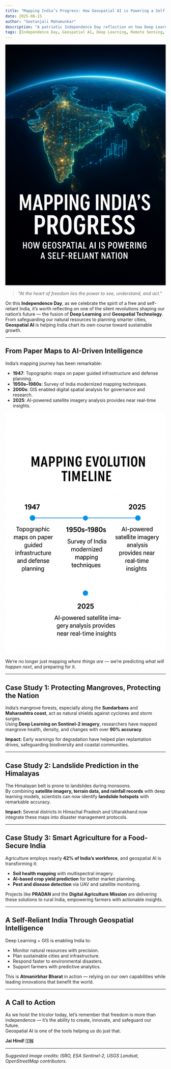 ```yaml
---
title: "Mapping India’s Progress: How Geospatial AI is Powering a Self-Reliant Nation"
date: 2025-08-15
author: "Geetanjali Mahamunkar"
description: "A patriotic Independence Day reflection on how Deep Learning and Geospatial AI are helping India move towards Atmanirbhar Bharat."
tags: [Independence Day, Geospatial AI, Deep Learning, Remote Sensing, India]
---
```


![Banner: India from Space with AI Overlays](/images/independence-day-banner.png)

> *"At the heart of freedom lies the power to see, understand, and act."*

On this **Independence Day**, as we celebrate the spirit of a free and self-reliant India, it’s worth reflecting on one of the silent revolutions shaping our nation’s future — the fusion of **Deep Learning** and **Geospatial Technology**.  
From safeguarding our natural resources to planning smarter cities, **Geospatial AI** is helping India chart its own course toward sustainable growth.

---

## From Paper Maps to AI-Driven Intelligence

India’s mapping journey has been remarkable:

- **1947**: Topographic maps on paper guided infrastructure and defense planning.  
- **1950s–1980s**: Survey of India modernized mapping techniques.  
- **2000s**: GIS enabled digital spatial analysis for governance and research.  
- **2025**: AI-powered satellite imagery analysis provides near real-time insights.

![Mapping Evolution Timeline](/images/mapping-timeline.png)

We’re no longer just mapping *where things are* — we’re predicting *what will happen next*, and preparing for it.

---

## Case Study 1: Protecting Mangroves, Protecting the Nation

India’s mangrove forests, especially along the **Sundarbans** and **Maharashtra coast**, act as natural shields against cyclones and storm surges.  
Using **Deep Learning on Sentinel-2 imagery**, researchers have mapped mangrove health, density, and changes with over **90% accuracy**.

**Impact:** Early warnings for degradation have helped plan replantation drives, safeguarding biodiversity and coastal communities.

---

## Case Study 2: Landslide Prediction in the Himalayas

The Himalayan belt is prone to landslides during monsoons.  
By combining **satellite imagery, terrain data, and rainfall records** with deep learning models, scientists can now identify **landslide hotspots** with remarkable accuracy.

**Impact:** Several districts in Himachal Pradesh and Uttarakhand now integrate these maps into disaster management protocols.

---

## Case Study 3: Smart Agriculture for a Food-Secure India

Agriculture employs nearly **42% of India’s workforce**, and geospatial AI is transforming it:

- **Soil health mapping** with multispectral imagery.  
- **AI-based crop yield prediction** for better market planning.  
- **Pest and disease detection** via UAV and satellite monitoring.

Projects like **PRADAN** and the **Digital Agriculture Mission** are delivering these solutions to rural India, empowering farmers with actionable insights.

---

## A Self-Reliant India Through Geospatial Intelligence

Deep Learning + GIS is enabling India to:

- Monitor natural resources with precision.  
- Plan sustainable cities and infrastructure.  
- Respond faster to environmental disasters.  
- Support farmers with predictive analytics.

This is **Atmanirbhar Bharat** in action — relying on our own capabilities while leading innovations that benefit the world.

---

## A Call to Action

As we hoist the tricolor today, let’s remember that freedom is more than independence — it’s the ability to create, innovate, and safeguard our future.  
Geospatial AI is one of the tools helping us do just that.

**Jai Hind! 🇮🇳**

---

*Suggested image credits: ISRO, ESA Sentinel-2, USGS Landsat, OpenStreetMap contributors.*

